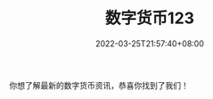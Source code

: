 ﻿---
weight: 
title: "数字货币123"
description: "你想了解最新的数字货币资讯，恭喜你找到了我们！"
date: 2022-03-25T21:57:40+08:00
lastmod: 2022-03-25T16:45:40+08:00
draft: false
authors: ["Metabd"]
featuredImage: "shuzihuobi123.jpg"
link: ""
tags: ["微信公众号","数字货币123"]
categories: ["navigation"]
navigation: ["微信公众号"]
lightgallery: true
toc: true
pinned: false
recommend: false
recommend1: false
---
你想了解最新的数字货币资讯，恭喜你找到了我们！
